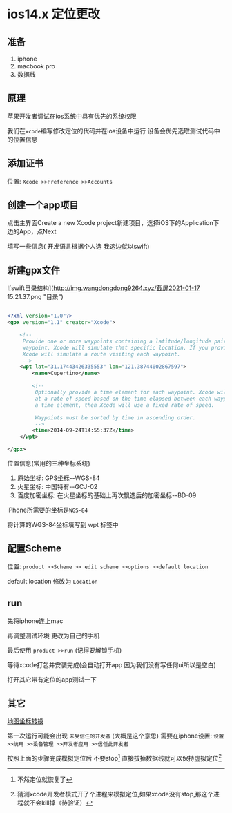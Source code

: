 # ios14.x 定位更改

## 准备

  1. iphone
  2. macbook pro
  3. 数据线

## 原理

  苹果开发者调试在ios系统中具有优先的系统权限

  我们在`xcode`编写修改定位的代码并在ios设备中运行 设备会优先选取测试代码中的位置信息

## 添加证书

  位置: `Xcode >>Preference >>Accounts`

## 创建一个app项目

  点击主界面Create a new Xcode project新建项目，选择iOS下的Application下边的App，点Next

  填写一些信息( 开发语言根据个人选 我这边就以swift)

## 新建gpx文件

![swift目录结构](http://img.wangdongdong9264.xyz/截屏2021-01-17 15.21.37.png "目录")

```xml

<?xml version="1.0"?>
<gpx version="1.1" creator="Xcode">

    <!--
     Provide one or more waypoints containing a latitude/longitude pair. If you provide one
     waypoint, Xcode will simulate that specific location. If you provide multiple waypoints,
     Xcode will simulate a route visiting each waypoint.
     -->
    <wpt lat="31.17443426335553" lon="121.38744002867597">
        <name>Cupertino</name>

        <!--
         Optionally provide a time element for each waypoint. Xcode will interpolate movement
         at a rate of speed based on the time elapsed between each waypoint. If you do not provide
         a time element, then Xcode will use a fixed rate of speed.

         Waypoints must be sorted by time in ascending order.
         -->
        <time>2014-09-24T14:55:37Z</time>
    </wpt>

</gpx>

```

位置信息(常用的三种坐标系统)

  1. 原始坐标: GPS坐标--WGS-84
  2. 火星坐标: 中国特有--GCJ-02
  3. 百度加密坐标: 在火星坐标的基础上再次飘逸后的加密坐标--BD-09

iPhone所需要的坐标是`WGS-84`

将计算的WGS-84坐标填写到 wpt 标签中

## 配置Scheme

  位置: `product >>Scheme >> edit scheme >>options >>default location`

  default location 修改为 `Location`

## run

  先将iphone连上mac

  再调整测试环境 更改为自己的手机

  最后使用 `product >>run` (记得要解锁手机)

  等待xcode打包并安装完成(会自动打开app 因为我们没有写任何ui所以是空白)

  打开其它带有定位的app测试一下  

## 其它

[地图坐标转换](https://tool.lu/coordinate/)

第一次运行可能会出现 `未受信任的开发者` (大概是这个意思) 需要在iphone设置: `设置 >>统用 >>设备管理 >>开发者应用 >>信任此开发者`

按照上面的步骤完成模拟定位后 不要stop[^1] 直接拔掉数据线就可以保持虚拟定位[^2]

[^1]: 不然定位就恢复了
[^2]: 猜测xcode开发者模式开了个进程来模拟定位,如果xcode没有stop,那这个进程就不会kill掉（待验证）
